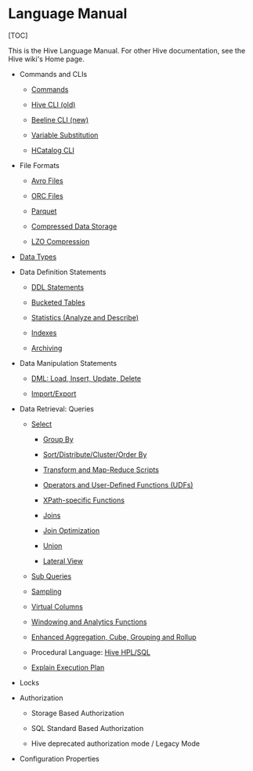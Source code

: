 # Language Manual

[TOC]

This is the Hive Language Manual.  For other Hive documentation, see the Hive wiki's Home page.


- Commands and CLIs

	- [Commands](https://github.com/ZGG2016/hive-website/blob/master/User%20Documentation/Hive%20SQL%20Language%20Manual/Commands.md)

	- [Hive CLI (old)]()

	- [Beeline CLI (new)](https://github.com/ZGG2016/hive-website/blob/master/User%20Documentation/Hive%20SQL%20Language%20Manual/Beeline%20CLI.md)

	- [Variable Substitution](https://github.com/ZGG2016/hive-website/blob/master/User%20Documentation/Hive%20SQL%20Language%20Manual/Variable%20Substitution.md)

	- [HCatalog CLI](https://github.com/ZGG2016/hive-website/blob/master/User%20Documentation/Hive%20SQL%20Language%20Manual/HCatalog%20CLI.md)


- File Formats

	- [Avro Files]()

	- [ORC Files](https://github.com/ZGG2016/hive-website/blob/master/User%20Documentation/Hive%20SQL%20Language%20Manual/ORC%20Files.md)

	- [Parquet](https://github.com/ZGG2016/hive-website/blob/master/User%20Documentation/Hive%20SQL%20Language%20Manual/Parquet.md)

	- [Compressed Data Storage](https://github.com/ZGG2016/hive-website/blob/master/User%20Documentation/Hive%20SQL%20Language%20Manual/Compressed%20Data%20Storage.md)

	- [LZO Compression](https://github.com/ZGG2016/hive-website/blob/master/User%20Documentation/Hive%20SQL%20Language%20Manual/LZO%20Compression.md)


- [Data Types](https://github.com/ZGG2016/hive-website/blob/master/User%20Documentation/Hive%20SQL%20Language%20Manual/Data%20Types.md)


- Data Definition Statements

	- [DDL Statements](https://github.com/ZGG2016/hive-website/blob/master/User%20Documentation/Hive%20SQL%20Language%20Manual/DDL%20Statements.md)

	- [Bucketed Tables](https://github.com/ZGG2016/hive-website/blob/master/User%20Documentation/Hive%20SQL%20Language%20Manual/Bucketed%20Tables.md)

	- [Statistics (Analyze and Describe)](https://github.com/ZGG2016/hive-website/blob/master/User%20Documentation/Hive%20SQL%20Language%20Manual/Statistics%20(Analyze%20and%20Describe).md)

	- [Indexes](https://github.com/ZGG2016/hive-website/blob/master/User%20Documentation/Hive%20SQL%20Language%20Manual/Indexes.md)

	- [Archiving](https://github.com/ZGG2016/hive-website/blob/master/User%20Documentation/Hive%20SQL%20Language%20Manual/Archiving.md)


- Data Manipulation Statements

	- [DML: Load, Insert, Update, Delete](https://github.com/ZGG2016/hive-website/blob/master/User%20Documentation/Hive%20SQL%20Language%20Manual/DML%EF%BC%9ALoad-Insert-Update-Delete.md)

	- [Import/Export](https://github.com/ZGG2016/hive-website/blob/master/User%20Documentation/Hive%20SQL%20Language%20Manual/Import-Export.md)


- Data Retrieval: Queries

	- [Select](https://github.com/ZGG2016/hive-website/blob/master/User%20Documentation/Hive%20SQL%20Language%20Manual/Select.md)

		- [Group By](https://github.com/ZGG2016/hive-website/blob/master/User%20Documentation/Hive%20SQL%20Language%20Manual/Group%20By.md)

		- [Sort/Distribute/Cluster/Order By](https://github.com/ZGG2016/hive-website/blob/master/User%20Documentation/Hive%20SQL%20Language%20Manual/Sort%20Distribute%20Cluster%20Order%20By.md)

		- [Transform and Map-Reduce Scripts](https://github.com/ZGG2016/hive-website/blob/master/User%20Documentation/Hive%20SQL%20Language%20Manual/Transform%20and%20Map-Reduce%20Scripts.md)

		- [Operators and User-Defined Functions (UDFs)](https://github.com/ZGG2016/hive-website/blob/master/User%20Documentation/Hive%20SQL%20Language%20Manual/Operators%20and%20User-Defined%20Functions%20(UDFs).md)

		- [XPath-specific Functions](https://github.com/ZGG2016/hive-website/blob/master/User%20Documentation/Hive%20SQL%20Language%20Manual/XPath-specific%20Functions.md)

		- [Joins](https://github.com/ZGG2016/hive-website/blob/master/User%20Documentation/Hive%20SQL%20Language%20Manual/Joins.md)

		- [Join Optimization](https://github.com/ZGG2016/hive-website/blob/master/User%20Documentation/Hive%20SQL%20Language%20Manual/Join%20Optimization.md)

		- [Union](https://github.com/ZGG2016/hive-website/blob/master/User%20Documentation/Hive%20SQL%20Language%20Manual/Union.md)

		- [Lateral View](https://github.com/ZGG2016/hive-website/blob/master/User%20Documentation/Hive%20SQL%20Language%20Manual/Lateral%20View.md)

	- [Sub Queries](https://github.com/ZGG2016/hive-website/blob/master/User%20Documentation/Hive%20SQL%20Language%20Manual/Sub%20Queries.md)

	- [Sampling](https://github.com/ZGG2016/hive-website/blob/master/User%20Documentation/Hive%20SQL%20Language%20Manual/Sampling.md)

	- [Virtual Columns](https://github.com/ZGG2016/hive-website/blob/master/User%20Documentation/Hive%20SQL%20Language%20Manual/Virtual%20Columns.md)

	- [Windowing and Analytics Functions](https://github.com/ZGG2016/hive-website/blob/master/User%20Documentation/Hive%20SQL%20Language%20Manual/Windowing%20and%20Analytics%20Functions.md)

	- [Enhanced Aggregation, Cube, Grouping and Rollup](https://github.com/ZGG2016/hive-website/blob/master/User%20Documentation/Hive%20SQL%20Language%20Manual/Enhanced%20Aggregation%2C%20Cube%2C%20Grouping%20and%20Rollup.md)

	- Procedural Language:  [Hive HPL/SQL](https://github.com/ZGG2016/hive-website/blob/master/User%20Documentation/Hive%20SQL%20Language%20Manual/Hive%20HPL-SQL.md)

	- [Explain Execution Plan](https://github.com/ZGG2016/hive-website/blob/master/User%20Documentation/Hive%20SQL%20Language%20Manual/explain%20plan.md)


- Locks


- Authorization

	- Storage Based Authorization

	- SQL Standard Based Authorization

	- Hive deprecated authorization mode / Legacy Mode


- Configuration Properties